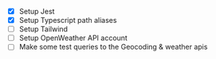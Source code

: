 - [x] Setup Jest
- [x] Setup Typescript path aliases
- [ ] Setup Tailwind
- [ ] Setup OpenWeather API account
- [ ] Make some test queries to the Geocoding & weather apis
